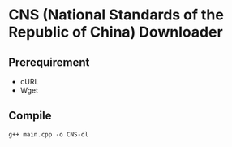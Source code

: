 # CNS (National Standards of the Republic of China) Downloader

## Prerequirement

- cURL
- Wget

## Compile

```shell
g++ main.cpp -o CNS-dl 
```